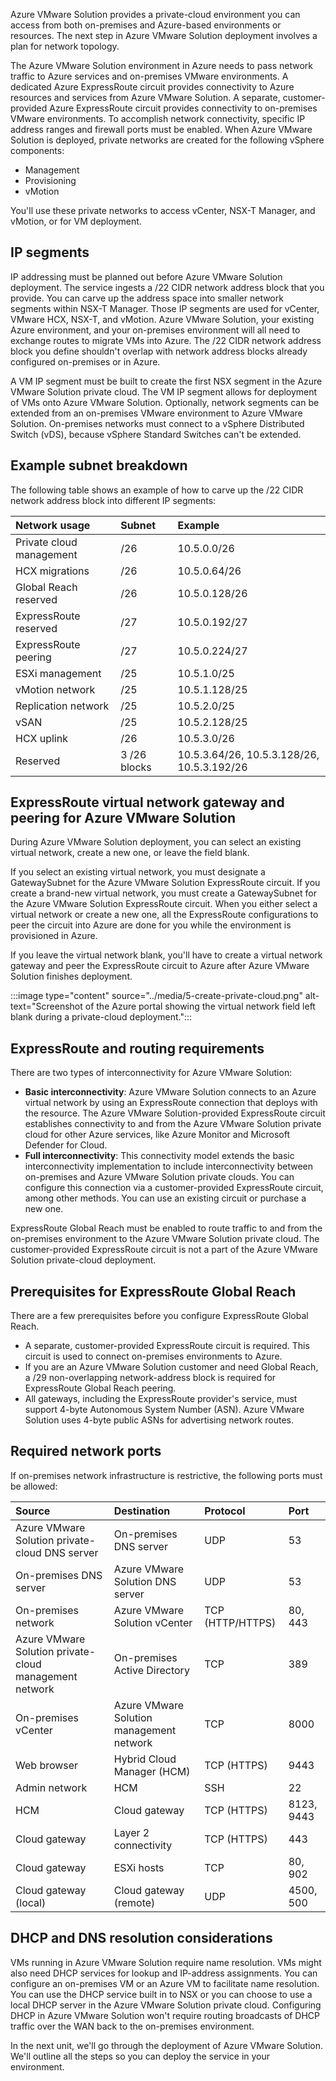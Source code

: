 Azure VMware Solution provides a private-cloud environment you can access from both on-premises and Azure-based environments or resources. The next step in Azure VMware Solution deployment involves a plan for network topology.

The Azure VMware Solution environment in Azure needs to pass network traffic to Azure services and on-premises VMware environments. A dedicated Azure ExpressRoute circuit provides connectivity to Azure resources and services from Azure VMware Solution. A separate, customer-provided Azure ExpressRoute circuit provides connectivity to on-premises VMware environments. To accomplish network connectivity, specific IP address ranges and firewall ports must be enabled. When Azure VMware Solution is deployed, private networks are created for the following vSphere components:

- Management
- Provisioning
- vMotion

You'll use these private networks to access vCenter, NSX-T Manager, and vMotion, or for VM deployment.

## IP segments

IP addressing must be planned out before Azure VMware Solution deployment. The service ingests a /22 CIDR network address block that you provide. You can carve up the address space into smaller network segments within NSX-T Manager. Those IP segments are used for vCenter, VMware HCX, NSX-T, and vMotion. Azure VMware Solution, your existing Azure environment, and your on-premises environment will all need to exchange routes to migrate VMs into Azure. The /22 CIDR network address block you define shouldn't overlap with network address blocks already configured on-premises or in Azure.

A VM IP segment must be built to create the first NSX segment in the Azure VMware Solution private cloud. The VM IP segment allows for deployment of VMs onto Azure VMware Solution. Optionally, network segments can be extended from an on-premises VMware environment to Azure VMware Solution. On-premises networks must connect to a vSphere Distributed Switch (vDS), because vSphere Standard Switches can't be extended.

## Example subnet breakdown

The following table shows an example of how to carve up the /22 CIDR network address block into different IP segments:

| Network usage | Subnet | Example |
| :------------ | :------| :------ |
| Private cloud management |/26 | 10.5.0.0/26 |
| HCX migrations | /26 | 10.5.0.64/26 |
| Global Reach reserved | /26 |	10.5.0.128/26 |
| ExpressRoute reserved | /27 |	10.5.0.192/27 |
| ExpressRoute peering | /27 | 10.5.0.224/27 |
| ESXi management | /25 | 10.5.1.0/25 |
| vMotion network | /25 | 10.5.1.128/25 |
| Replication network | /25 | 10.5.2.0/25 |
| vSAN | /25 | 10.5.2.128/25 |
| HCX uplink | /26 | 10.5.3.0/26 |
| Reserved | 3 /26 blocks| 10.5.3.64/26, 10.5.3.128/26, 10.5.3.192/26 |

## ExpressRoute virtual network gateway and peering for Azure VMware Solution

During Azure VMware Solution deployment, you can select an existing virtual network, create a new one, or leave the field blank.

If you select an existing virtual network, you must designate a GatewaySubnet for the Azure VMware Solution ExpressRoute circuit. If you create a brand-new virtual network, you must create a GatewaySubnet for the Azure VMware Solution ExpressRoute circuit. When you either select a virtual network or create a new one, all the ExpressRoute configurations to peer the circuit into Azure are done for you while the environment is provisioned in Azure.

If you leave the virtual network blank, you'll have to create a virtual network gateway and peer the ExpressRoute circuit to Azure after Azure VMware Solution finishes deployment.

:::image type="content" source="../media/5-create-private-cloud.png" alt-text="Screenshot of the Azure portal showing the virtual network field left blank during a private-cloud deployment.":::

## ExpressRoute and routing requirements

There are two types of interconnectivity for Azure VMware Solution:

- **Basic interconnectivity**: Azure VMware Solution connects to an Azure virtual network by using an ExpressRoute connection that deploys with the resource. The Azure VMware Solution-provided ExpressRoute circuit establishes connectivity to and from the Azure VMware Solution private cloud for other Azure services, like Azure Monitor and Microsoft Defender for Cloud.
- **Full interconnectivity**: This connectivity model extends the basic interconnectivity implementation to include interconnectivity between on-premises and Azure VMware Solution private clouds. You can configure this connection via a customer-provided ExpressRoute circuit, among other methods. You can use an existing circuit or purchase a new one.

ExpressRoute Global Reach must be enabled to route traffic to and from the on-premises environment to the Azure VMware Solution private cloud. The customer-provided ExpressRoute circuit is not a part of the Azure VMware Solution private-cloud deployment.

## Prerequisites for ExpressRoute Global Reach

There are a few prerequisites before you configure ExpressRoute Global Reach.

- A separate, customer-provided ExpressRoute circuit is required. This circuit is used to connect on-premises environments to Azure.
- If you are an Azure VMware Solution customer and need Global Reach, a /29 non-overlapping network-address block is required for ExpressRoute Global Reach peering.
- All gateways, including the ExpressRoute provider's service, must support 4-byte Autonomous System Number (ASN). Azure VMware Solution uses 4-byte public ASNs for advertising network routes.

## Required network ports

If on-premises network infrastructure is restrictive, the following ports must be allowed:

| Source | Destination | Protocol | Port |
| :------------ | :------| :------ | :------ |
| Azure VMware Solution private-cloud DNS server | On-premises DNS server | UDP | 53 |
| On-premises DNS server | Azure VMware Solution DNS server | UDP | 53 |
| On-premises network | Azure VMware Solution vCenter | TCP (HTTP/HTTPS) | 80, 443 |
| Azure VMware Solution private-cloud management network | On-premises Active Directory | TCP | 389 |
| On-premises vCenter | Azure VMware Solution management network | TCP | 8000 |
| Web browser | Hybrid Cloud Manager (HCM) | TCP (HTTPS) | 9443 |
| Admin network | HCM | SSH | 22 |
| HCM | Cloud gateway | TCP (HTTPS) | 8123, 9443 |
| Cloud gateway | Layer 2 connectivity | TCP (HTTPS) | 443
| Cloud gateway | ESXi hosts | TCP | 80, 902 |
| Cloud gateway (local) | Cloud gateway (remote) | UDP | 4500, 500 |

## DHCP and DNS resolution considerations

VMs running in Azure VMware Solution require name resolution. VMs might also need DHCP services for lookup and IP-address assignments. You can configure an on-premises VM or an Azure VM to facilitate name resolution. You can use the DHCP service built in to NSX or you can choose to use a local DHCP server in the Azure VMware Solution private cloud. Configuring DHCP in Azure VMware Solution won't require routing broadcasts of DHCP traffic over the WAN back to the on-premises environment.

In the next unit, we'll go through the deployment of Azure VMware Solution. We'll outline all the steps so you can deploy the service in your environment.
